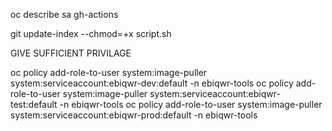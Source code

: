 


 oc describe sa gh-actions
 
 git update-index --chmod=+x script.sh





GIVE SUFFICIENT PRIVILAGE

oc policy add-role-to-user system:image-puller system:serviceaccount:ebiqwr-dev:default -n ebiqwr-tools
oc policy add-role-to-user system:image-puller system:serviceaccount:ebiqwr-test:default -n ebiqwr-tools
oc policy add-role-to-user system:image-puller system:serviceaccount:ebiqwr-prod:default -n ebiqwr-tools

